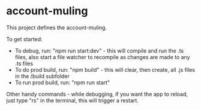 # account-muling

This project defines the account-muling.  

To get started:

- To debug, run: "npm run start:dev" - this will compile and run the .ts files, also start a file watcher to recompile as changes
    are made to any .ts files
- To do prod build, run: "npm build" - this will clear, then create, all .js files in the /build subfolder
- To run prod build, run: "npm run start"

Other handy commands - while debugging, if you want the app to reload, just type "rs" in the terminal, this will trigger a restart.